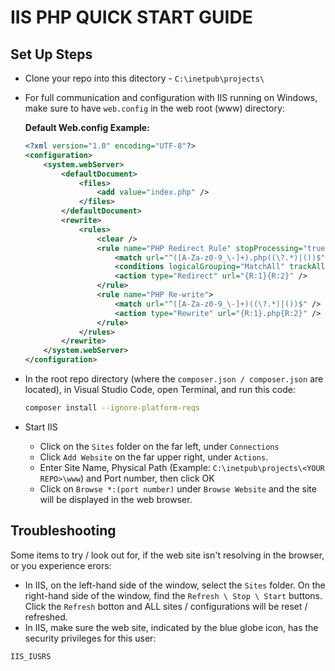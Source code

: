 IIS PHP QUICK START GUIDE
=========================

## Set Up Steps

- Clone your repo into this ditectory - `C:\inetpub\projects\`
- For full communication and configuration with IIS running on Windows, make sure to have `web.config` in the web root (www) directory:

  **Default Web.config Example:**

  ```xml
  <?xml version="1.0" encoding="UTF-8"?>
  <configuration>
      <system.webServer>
          <defaultDocument>
              <files>
                  <add value="index.php" />
              </files>
          </defaultDocument>
          <rewrite>
              <rules>
                  <clear />
                  <rule name="PHP Redirect Rule" stopProcessing="true">
                      <match url="^([A-Za-z0-9_\-]+).php((\?.*)|())$" />
                      <conditions logicalGrouping="MatchAll" trackAllCaptures="false" />
                      <action type="Redirect" url="{R:1}{R:2}" />
                  </rule>
                  <rule name="PHP Re-write">
                      <match url="^([A-Za-z0-9_\-]+)((\?.*)|())$" />
                      <action type="Rewrite" url="{R:1}.php{R:2}" />
                  </rule>
              </rules>
          </rewrite>
      </system.webServer>
  </configuration>
  ```

- In the root repo directory (where the `composer.json / composer.json` are located), in Visual Studio Code, open Terminal, and run this code:

  ```bash
  composer install --ignore-platform-reqs
  ```

- Start IIS
  - Click on the `Sites` folder on the far left, under `Connections`
  - Click `Add Website` on the far upper right, under `Actions`.
  - Enter Site Name, Physical Path (Example: `C:\inetpub\projects\<YOUR REPO>\www`) and Port number, then click OK
  - Click on `Browse *:(port number)` under `Browse Website` and the site will be displayed in the web browser.


## Troubleshooting 

Some items to try / look out for, if the web site isn't resolving in the browser, or you experience erors:

  - In IIS, on the left-hand side of the window, select the `Sites` folder. On the right-hand side of the window, find the `Refresh \ Stop \ Start` buttons. Click the `Refresh` botton and ALL sites / configurations will be reset / refreshed.
  - In IIS, make sure the web site, indicated by the blue globe icon, has the security privileges for this user:

  ```bash
  IIS_IUSRS
  ```